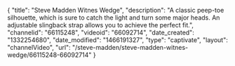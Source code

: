 {
    "title": "Steve Madden Witnes Wedge",
    "description": "A classic peep-toe silhouette, which is sure to catch the light and turn some major heads.  An adjustable slingback strap allows you to achieve the perfect fit.",
    "channelid": "66115248",
    "videoid": "66092714",
    "date_created": "1332254680",
    "date_modified": "1466191327",
    "type": "captivate",
    "layout": "channelVideo",
    "url": "\/steve-madden\/steve-madden-witnes-wedge\/66115248-66092714"
}